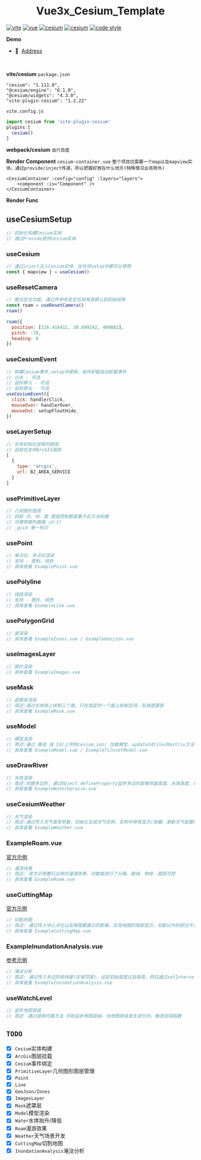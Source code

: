 <!--
 * @FilePath: \vue3x_cesium_template\README.md
 * @Author: abc-0886kAX-code
 * @Date: 2023-11-16 15:34:41
 * @LastEditors: abc-0886kAX-code
 * @LastEditTime: 2024-07-26 14:51:48
 * @Description:
-->
<h1 align="center">Vue3x_Cesium_Template</h1>

[![vite](https://img.shields.io/badge/vite-2.6.14-brightgreen)](https://vitejs.dev/) [![vue](https://img.shields.io/badge/vue-3.2.29-brightgreen)](https://v3.vuejs.org/) [![cesium](https://img.shields.io/badge/cesium-1.111.0-brightgreen)](https://cesium.com/) [![cesium](https://img.shields.io/badge/vite%20plugin%20cesium-1.2.22-brightgreen)]() [![code style](https://antfu.me/badge-code-style.svg)](https://github.com/antfu/eslint-config)
<br>

<strong>Demo</strong>

- 📍&nbsp;&nbsp;[Address](http://152.136.167.65:8083/#/)
<br>

<strong>vite/cesium</strong>
`package.json`
```
"cesium": "1.111.0",
"@cesium/engine": "6.1.0",
"@cesium/widgets": "4.3.0",
"vite-plugin-cesium": "1.2.22"
```
`vite.config.js`
```javascript
import cesium from 'vite-plugin-cesium'
plugins:[
  cesium()
]
```
<strong>webpack/cesium</strong>
`自行百度`

<strong>Render Component</strong>
`cesium-container.vue`
`整个项目仅需要一个map以及mapview实体，通过provide/inject传递，所以把握好放在什么地方(特殊情况业务除外)`

```vue
<CesiumContainer :config="config" :layers="layers">
    <component :is="Component" />
</CesiumContainer>
```

<strong>Render Func</strong>

## useCesiumSetup

```javascript
// 初始化构建Cesium实体
// 通过Provide提供Cesium实体
```

### useCesium

```javascript
// 通过inject注入Cesium实体，在任何setup中都可以使用
const { mapview } = useCesium()
```

### useResetCamera

```javascript
// 整合定位功能，通过传参改变定位视角或默认到初始视角
const roam = useResetCamera()
roam()

roam({
  position: [116.416411, 38.849242, 409882],
  pitch: -70,
  heading: 0
})
```

### useCesiumEvent

```javascript
// 构建Cesium事件,setup中使用，组件卸载自动卸载事件
// 点击 - 可选
// 鼠标移入 - 可选
// 鼠标移出 - 可选
useCesiumEvent({
  click: handlerClick,
  mouseOver: handlerOver,
  mouseOut: setupFloatHide,
})
```

### useLayerSetup

```javascript
// 实体初始化挂载的图层
// 目前仅支持ArcGIS图层
[
  {
    type: 'arcgis',
    url: BJ_AREA_SERVICE
  }
]
```

### usePrimitiveLayer

```javascript
// 几何图形图层
// 目前 点、线、面 图层控制都是基于此方法构建
// 可携带额外数据 id:{}
// _guid 唯一标识
```

### usePoint

```javascript
// 单点位、多点位渲染
// 支持 - 图标、纯色
// 具体查看 ExamplePoint.vue
```

### usePolyline

```javascript
// 线段渲染
// 支持 - 图片、纯色
// 具体查看 ExampleLine.vue
```

### usePolygonGrid

```javascript
// 面渲染
// 具体查看 ExampleZones.vue / ExampleGeojson.vue
```

### useImagesLayer

```javascript
// 图片渲染
// 具体查看 ExampleImages.vue
```

### useMask

```javascript
// 遮罩层渲染
// 简述:通过在地球上绘制三个面，只在指定的一个面上绘制空洞，形成遮罩层
// 具体查看 ExampleMask.vue
```

### useModel

```javascript
// 模型渲染
// 简述:通过 路径 或 Id(上传到cesium.ion) 加载模型，update3dtilesMaxtrix方法调整模型位置以及旋转角度
// 具体查看 ExampleModel.vue / ExampleTilesetModel.vue
```

### useDrawRiver

```javascript
// 水体渲染
// 简述:创建多边形，通过Object.defineProperty监听多边形距离地面高度、水体高度，setInterval调整多边形高度以及距离地面高度
// 具体查看 ExampleWaterUpraise.vue
```

### useCesiumWeather

```javascript
// 天气渲染
// 简述:通过传入天气类型参数，初始化生成天气实例，实例中带有显示/隐藏、更新天气配置等方法，并且天气类中增加watch监听，可实时更新天气配置，特殊业务需求可直接调用biz/Cesium/entity文件夹下的天气类
// 具体查看 ExampleWeather.vue
```

### ExampleRoam.vue
[官方示例](https://sandcastle.cesium.com/?src=CZML%20Path.html)
```javascript
// 漫游场景
// 简述: 官方示例繁衍出来的漫游效果，对数据进行了分离，路线、物体、图层可控
// 具体查看 ExampleRoam.vue
```

### useCuttingMap
[官方示例](https://sandcastle.cesium.com/?src=Terrain%2520Clipping%2520Planes.html)
```javascript
// 切割地图
// 简述: 通过传入中心点位以及周围要展示的距离，实现地图的局部显示，切割以外的部分不会再加载以及请求图层等 (目前是一个正方形的，不会根据范围边界进行裁剪)
// 具体查看 ExampleCuttingMap.vue
```

### ExampleInundationAnalysis.vue
[参考示例](https://blog.csdn.net/ljy1998dsb/article/details/125881260)
```javascript
// 淹没分析
// 简述: 通过传入多边形经纬度(区域范围)，设定初始高度以及限高，然后通过setInterval()设定每一次改变的值，达到淹没分析效果，本实例依托于视角(第一人称视角)以及地形
// 具体查看 ExampleInundationAnalysis.vue
```

### useWatchLevel
```javascript
// 监听地图层级
// 简述：通过调用内置方法 开始监听地图层级，当地图层级发生变化时，触发回调函数
```

## `TODO`

- [x] `Cesium`实体构建
- [x] `ArcGis`图层挂载
- [x] `Cesium`事件绑定
- [x] `PrimitiveLayer`几何图形图层管理
- [x] `Point`
- [x] `Line`
- [x] `GeoJson/Zones`
- [x] `ImagesLayer`
- [x] `Mask`遮罩层
- [x] `Model`模型渲染
- [x] `Water`水体抬升/降低
- [x] `Roam`漫游效果
- [x] `Weather`天气场景开发
- [x] `CuttingMap`切割地图
- [x] `InundationAnalysis`淹没分析
